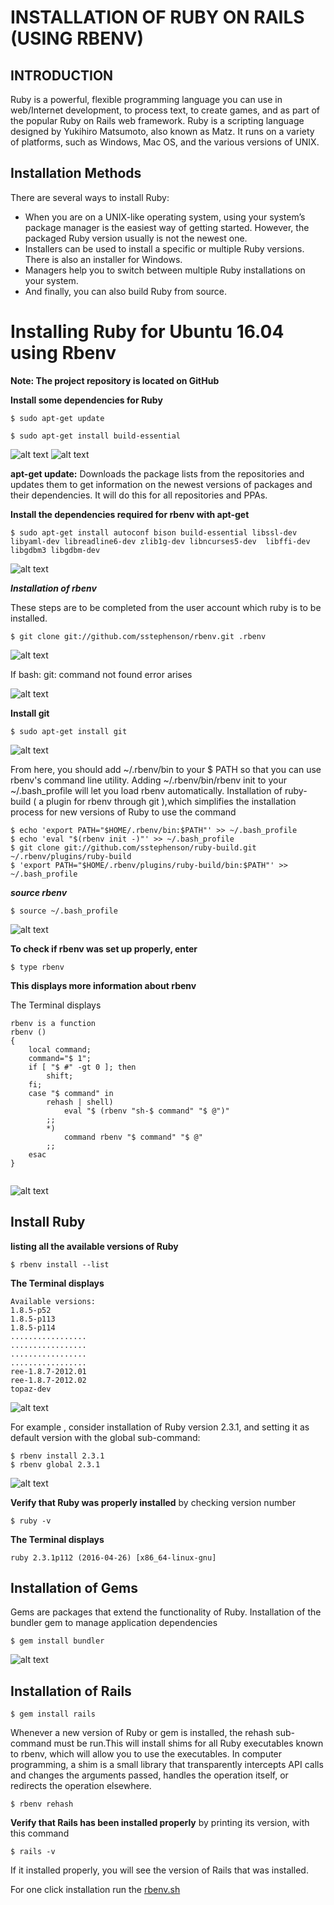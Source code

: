 **INSTALLATION OF RUBY ON RAILS (USING RBENV)**
============================================


INTRODUCTION
----------


Ruby is a powerful, flexible programming language you can use in web/Internet development, to process text, to create games, and as part of the popular Ruby on Rails web framework. Ruby is a scripting language designed by Yukihiro Matsumoto, also known as Matz. It runs on a variety of platforms, such as Windows, Mac OS, and the various versions of UNIX.

Installation Methods
--------------------

There are several ways to install Ruby:
* When you are on a UNIX-like operating system, using your system’s package manager is the easiest way of getting started. However, the packaged Ruby version usually is not the newest one. 
* Installers can be used to install a specific or multiple Ruby versions. There is also an installer for Windows. 
* Managers help you to switch between multiple Ruby installations on your system. 
* And finally, you can also build Ruby from source. 

**Installing Ruby for Ubuntu 16.04 using Rbenv**
============================================

**Note: The project repository is located on GitHub**

**Install some dependencies for Ruby**

```
$ sudo apt-get update

$ sudo apt-get install build-essential
```                                                                                                                                                                             
![alt text](https://github.com/tejarvs/installation/blob/master/images/rbenv/u:14.04_1.png)
![alt text](https://github.com/tejarvs/installation/blob/master/images/rbenv/u:14.04_2.png)

**apt-get update:** Downloads the package lists from the repositories and updates them to get information on the newest versions of packages and their dependencies. It will do this for all repositories and PPAs. 

**Install the dependencies required for rbenv with apt-get**

```
$ sudo apt-get install autoconf bison build-essential libssl-dev libyaml-dev libreadline6-dev zlib1g-dev libncurses5-dev  libffi-dev libgdbm3 libgdbm-dev                                                                                                                                                                            
```
![alt text](https://github.com/tejarvs/installation/blob/master/images/rbenv/u:14.04_3.png)

***Installation of rbenv***

These steps are to be completed from the user account which ruby is to be installed.
```
$ git clone git://github.com/sstephenson/rbenv.git .rbenv
```                                                                                                                                                                                  
![alt text](https://github.com/tejarvs/installation/blob/master/images/rbenv/u:14.04_6.png)

If bash: git: command not found error arises 

![alt text](https://github.com/tejarvs/installation/blob/master/images/rbenv/u:14.04_4.png)

**Install git**
```
$ sudo apt-get install git
```                                                                                                                                                                               
![alt text](https://github.com/tejarvs/installation/blob/master/images/rbenv/u:14.04_5.png)

From here, you should add ~/.rbenv/bin to your $ PATH so that you can use rbenv's command line utility. 
Adding ~/.rbenv/bin/rbenv init to your ~/.bash_profile will let you load rbenv automatically.
Installation of ruby-build ( a plugin for rbenv through git ),which simplifies the installation process for new versions of Ruby to use the  command

```
$ echo 'export PATH="$HOME/.rbenv/bin:$PATH"' >> ~/.bash_profile
$ echo 'eval "$(rbenv init -)"' >> ~/.bash_profile
$ git clone git://github.com/sstephenson/ruby-build.git ~/.rbenv/plugins/ruby-build
$ 'export PATH="$HOME/.rbenv/plugins/ruby-build/bin:$PATH"' >> ~/.bash_profile
```
***source rbenv***

```
$ source ~/.bash_profile
```

![alt text](https://github.com/tejarvs/installation/blob/master/images/rbenv/u:14.04_7.png)


**To check if rbenv was set up properly, enter** 
```                                                                                                                                                                                                                                                                                                                                                          
$ type rbenv
```                                                                                                                                                                             

**This displays more information about rbenv**
 
The Terminal displays
```                                                                                                                                                                             
rbenv is a function
rbenv () 
{
    local command;    
    command="$ 1";    
    if [ "$ #" -gt 0 ]; then    
        shift;        
    fi;    
    case "$ command" in     
        rehash | shell)        
            eval "$ (rbenv "sh-$ command" "$ @")"            
        ;;        
        *)        
            command rbenv "$ command" "$ @"            
        ;;        
    esac    
}
                                                                                                                                                                             
```
![alt text](https://github.com/tejarvs/installation/blob/master/images/rbenv/u:14.04_8.png)


**Install Ruby**
----------------

**listing all the available versions of Ruby**

```                                                                                                                                                                             
$ rbenv install --list
```                                                                                                                                                                             


**The Terminal displays**
```                                                                                                                                                
Available versions:
1.8.5-p52
1.8.5-p113
1.8.5-p114
.................
.................
.................
.................
ree-1.8.7-2012.01
ree-1.8.7-2012.02
topaz-dev                                                                                                                                                
```
![alt text](https://github.com/tejarvs/installation/blob/master/images/rbenv/u:14.04_9.png)


For example , consider installation of Ruby version 2.3.1, and setting it as default version with the global sub-command:
```                                                                                                                                                
$ rbenv install 2.3.1
$ rbenv global 2.3.1
```                                                                                                                                                
![alt text](https://github.com/tejarvs/installation/blob/master/images/rbenv/u:14.04_10.png)

**Verify that Ruby was properly installed** by checking version number
```                                                                                                                                                
$ ruby -v
```                                                                                                                                                

**The Terminal displays**
```
ruby 2.3.1p112 (2016-04-26) [x86_64-linux-gnu]
```                                                                                                                                                

**Installation of Gems**
--------------------

Gems are packages that extend the functionality of Ruby.
Installation of the bundler gem to manage application dependencies
```                                                                                                                                                
$ gem install bundler
```                                                                                                                                                
![alt text](https://github.com/tejarvs/installation/blob/master/images/rbenv/u:14.04_11.png)

**Installation of Rails**
---------------------
```
$ gem install rails 
```                                                                       
Whenever a new version of Ruby or gem is installed, the rehash sub-command must be run.This will install shims for all Ruby executables known to rbenv, which will allow you to use the executables.
In computer programming, a shim is a small library that transparently intercepts API calls and changes the arguments passed, handles the operation itself, or redirects the operation elsewhere.
```
$ rbenv rehash 
```                                                                  

**Verify that Rails has been installed properly** by printing its version, with this command
```
$ rails -v
```                                                                  
If it installed properly, you will see the version of Rails that was installed.

For one click installation run the [rbenv.sh](https://github.com/tejarvs/installation/blob/master/shell-script/rbenv.sh) 
